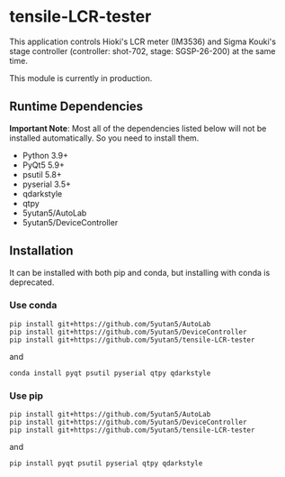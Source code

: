 # tensile-LCR-tester
This application controls Hioki's LCR meter (IM3536) and Sigma Kouki's stage controller (controller: shot-702, stage: SGSP-26-200) at the same time.

This module is currently in production.

## Runtime Dependencies

**Important Note**: Most all of the dependencies listed below will not be installed automatically. So you need to install them.

- Python 3.9+
- PyQt5 5.9+
- psutil 5.8+
- pyserial 3.5+
- qdarkstyle
- qtpy
- 5yutan5/AutoLab
- 5yutan5/DeviceController

## Installation

It can be installed with both pip and conda, but installing with conda is deprecated.

### Use conda

```
pip install git+https://github.com/5yutan5/AutoLab
pip install git+https://github.com/5yutan5/DeviceController
pip install git+https://github.com/5yutan5/tensile-LCR-tester
```
and
```
conda install pyqt psutil pyserial qtpy qdarkstyle
```

### Use pip

```
pip install git+https://github.com/5yutan5/AutoLab
pip install git+https://github.com/5yutan5/DeviceController
pip install git+https://github.com/5yutan5/tensile-LCR-tester
```
and
```
pip install pyqt psutil pyserial qtpy qdarkstyle
```
